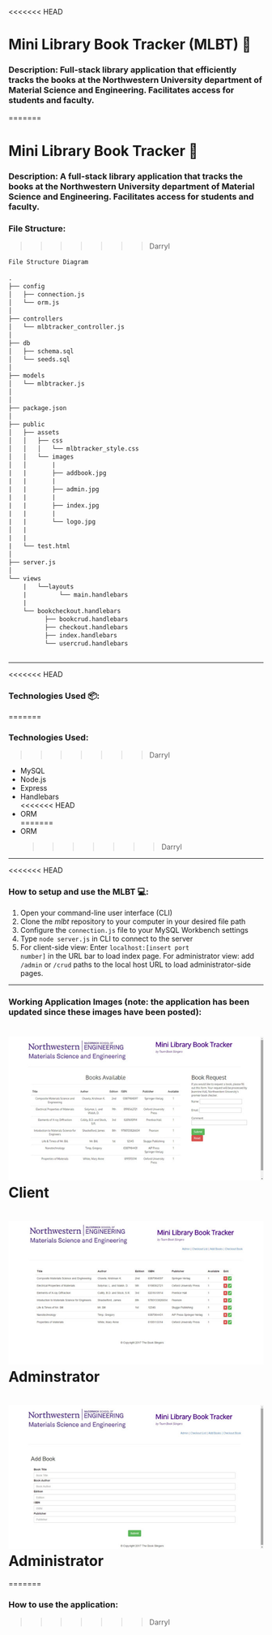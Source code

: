 <<<<<<< HEAD
# Mini Library Book Tracker (MLBT) :blue_book:


### Description: Full-stack library application that efficiently tracks the books at the Northwestern University department of Material Science and Engineering. Facilitates access for students and faculty.


=======
# Mini Library Book Tracker :blue_book:


### Description: A full-stack library application that tracks the books at the Northwestern University department of Material Science and Engineering. Facilitates access for students and faculty.


### File Structure:

>>>>>>> Darryl
```
File Structure Diagram

.
├── config
│   ├── connection.js
│   └── orm.js
│ 
├── controllers
│   └── mlbtracker_controller.js
│
├── db
│   ├── schema.sql
│   └── seeds.sql
│
├── models
│   └── mlbtracker.js
│ 
│ 
├── package.json
│
├── public
│   ├── assets
│   │   ├── css
│   │   │   └── mlbtracker_style.css
│   │   └── images
│   │       |
|   |       ├── addbook.jpg
|   |       |
|   |       ├── admin.jpg
|   |       |
|   |       ├── index.jpg
|   |       |
|   |       └── logo.jpg
│   |
|   |
|   └── test.html
│
├── server.js
│
└── views
    |   └──layouts
    |         └── main.handlebars
    |
    └── bookcheckout.handlebars
          ├── bookcrud.handlebars
          ├── checkout.handlebars
          ├── index.handlebars
          └── usercrud.handlebars           
               
```

- - -

<<<<<<< HEAD
### Technologies Used :package:: 
=======

### Technologies Used: 
>>>>>>> Darryl
<ul>
  <li>MySQL</li>
  <li>Node.js</li>
  <li>Express</li>
  <li>Handlebars</li>
<<<<<<< HEAD
  <li>ORM</li>  
=======
  <li>ORM</li>
  
>>>>>>> Darryl
</ul>

- - - 

<<<<<<< HEAD
### How to setup and use the MLBT :computer::

1. Open your command-line user interface (CLI)
2. Clone the <em>mlbt</em> repository to your computer in your desired file path
3. Configure the <code>connection.js</code> file to your MySQL Workbench settings
4. Type <code>node server.js</code> in CLI to connect to the server
5. For client-side view: Enter <code>localhost:[insert port number]</code> in the URL bar to load index page. For administrator view: add <code>/admin</code> or <code>/crud</code> paths to the local host URL to load administrator-side pages.

- - - 

### Working Application Images (note: the application has been updated since these images have been posted):

# ![MLBT](public/images/index.jpg) Client 

# ![MLBT](public/images/admin.jpg) Adminstrator

# ![MLBT](public/images/addbook.jpg) Administrator

=======
### How to use the application:
>>>>>>> Darryl

